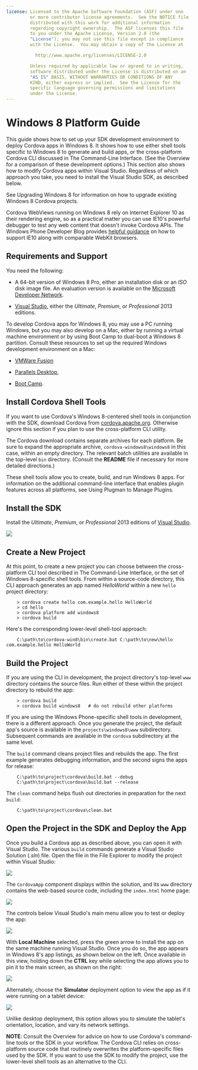 ```yaml
---
license: Licensed to the Apache Software Foundation (ASF) under one
         or more contributor license agreements.  See the NOTICE file
         distributed with this work for additional information
         regarding copyright ownership.  The ASF licenses this file
         to you under the Apache License, Version 2.0 (the
         "License"); you may not use this file except in compliance
         with the License.  You may obtain a copy of the License at

           http://www.apache.org/licenses/LICENSE-2.0

         Unless required by applicable law or agreed to in writing,
         software distributed under the License is distributed on an
         "AS IS" BASIS, WITHOUT WARRANTIES OR CONDITIONS OF ANY
         KIND, either express or implied.  See the License for the
         specific language governing permissions and limitations
         under the License.
---
```


# Windows 8 Platform Guide

This guide shows how to set up your SDK development environment to
deploy Cordova apps in Windows 8.  It shows how to use either shell
tools specific to Windows 8 to generate and build apps, or the
cross-platform Cordova CLI discussed in The Command-Line Interface.
(See the Overview for a comparison of these development options.) This
section also shows how to modify Cordova apps within Visual Studio.
Regardless of which approach you take, you need to install the Visual
Studio SDK, as described below.

See Upgrading Windows 8 for information on how to upgrade existing
Windows 8 Cordova projects.

Cordova WebViews running on Windows 8 rely on Internet Explorer 10 as
their rendering engine, so as a practical matter you can use IE10's
powerful debugger to test any web content that doesn't invoke Cordova
APIs.  The Windows Phone Developer Blog provides
[helpful guidance](http://blogs.windows.com/windows_phone/b/wpdev/archive/2012/11/15/adapting-your-webkit-optimized-site-for-internet-explorer-10.aspx)
on how to support IE10 along with comparable WebKit browsers.

## Requirements and Support

You need the following:

- A 64-bit version of Windows 8 Pro, either an installation disk or an
  _ISO_ disk image file. An evaluation version is available on the
  [Microsoft Developer Network](http://msdn.microsoft.com/en-US/evalcenter/jj554510).

  <!-- 64-bit necessary? Pro necessary? ELSE still recommended for parallel WP dev -->

- [Visual Studio](http://www.visualstudio.com/downloads), either the
  _Ultimate_, _Premium_, or _Professional_ 2013 editions.

  <!-- true? -->

To develop Cordova apps for Windows 8, you may use a PC running
Windows, but you may also develop on a Mac, either by running a
virtual machine environment or by using Boot Camp to dual-boot a
Windows 8 partition. Consult these resources to set up the required
Windows development environment on a Mac:

- [VMWare Fusion](http://msdn.microsoft.com/en-US/library/windows/apps/jj945426)

- [Parallels Desktop](http://msdn.microsoft.com/en-US/library/windows/apps/jj945424),
  
- [Boot Camp](http://msdn.microsoft.com/en-US/library/windows/apps/jj945423).
  
<!-- confirm: no "virtualization" BIOS setting necessary -->

## Install Cordova Shell Tools

If you want to use Cordova's Windows 8-centered shell tools in
conjunction with the SDK, download Cordova from
[cordova.apache.org](http://cordova.apache.org). Otherwise ignore this
section if you plan to use the cross-platform CLI utility.

The Cordova download contains separate archives for each platform. Be
sure to expand the appropriate archive, `cordova-windows8\windows8` in
this case, within an empty directory.  The relevant batch utilities
are available in the top-level `bin` directory. (Consult the
__README__ file if necessary for more detailed directions.)

These shell tools allow you to create, build, and run Windows 8 apps.
For information on the additional command-line interface that enables
plugin features across all platforms, see Using Plugman to Manage
Plugins.

## Install the SDK

Install the _Ultimate_, _Premium_, or _Professional_ 2013 editions of
[Visual Studio](http://www.visualstudio.com/downloads).

![](img/guide/platforms/win8/win8_installSDK.png)

## Create a New Project

At this point, to create a new project you can choose between the
cross-platform CLI tool described in The Command-Line Interface, or
the set of Windows 8-specific shell tools. From within a source-code
directory, this CLI approach generates an app named _HelloWorld_
within a new `hello` project directory:

        > cordova create hello com.example.hello HelloWorld
        > cd hello
        > cordova platform add windows8
        > cordova build

Here's the corresponding lower-level shell-tool approach:

        C:\path\to\cordova-win8\bin\create.bat C:\path\to\new\hello com.example.hello HelloWorld

## Build the Project

If you are using the CLI in development, the project directory's
top-level `www` directory contains the source files. Run either of
these within the project directory to rebuild the app:

        > cordova build
        > cordova build windows8   # do not rebuild other platforms

If you are using the Windows Phone-specific shell tools in
development, there is a different approach.  Once you generate the
project, the default app's source is available in the
`projects\windows8\www` subdirectory. Subsequent commands are available in
the `cordova` subdirectory at the same level.

The `build` command cleans project files and rebuilds the app.  The first
example generates debugging information, and the second signs the apps
for release:

        C:\path\to\project\cordova\build.bat --debug        
        C:\path\to\project\cordova\build.bat --release

The `clean` command helps flush out directories in preparation for the
next `build`:

        C:\path\to\project\cordova\clean.bat

## Open the Project in the SDK and Deploy the App

<!-- wasn't able to 'run' or 'emulate', so doc'ing SDK as fallback -->

Once you build a Cordova app as described above, you can open it with
Visual Studio. The various `build` commands generate a Visual Studio
Solution (_.sln_) file. Open the file in the File Explorer to modify
the project within Visual Studio:

![](img/guide/platforms/win8/win8_sdk_openSLN.png)

The `CordovaApp` component displays within the solution, and its `www`
directory contains the web-based source code, including the
`index.html` home page:

![](img/guide/platforms/win8/win8_sdk.png)

The controls below Visual Studio's main menu allow you to test or
deploy the app:

![](img/guide/platforms/win8/win8_sdk_deploy.png)

With __Local Machine__ selected, press the green arrow to install the
app on the same machine running Visual Studio. Once you do so, the app
appears in Windows 8's app listings, as shown below on the left. Once
available in this view, holding down the __CTRL__ key while selecting
the app allows you to pin it to the main screen, as shown on the
right:

![](img/guide/platforms/win8/win8_sdk_run.png)

Alternately, choose the __Simulator__ deployment option to view the
app as if it were running on a tablet device:

![](img/guide/platforms/win8/win8_sdk_sim.png)

Unlike desktop deployment, this option allows you to simulate the
tablet's orientation, location, and vary its network settings.

__NOTE__: Consult the Overview for advice on how to use Cordova's
command-line tools or the SDK in your workflow. The Cordova CLI relies
on cross-platform source code that routinely overwrites the
platform-specific files used by the SDK. If you want to use the SDK to
modify the project, use the lower-level shell tools as an alternative
to the CLI.
